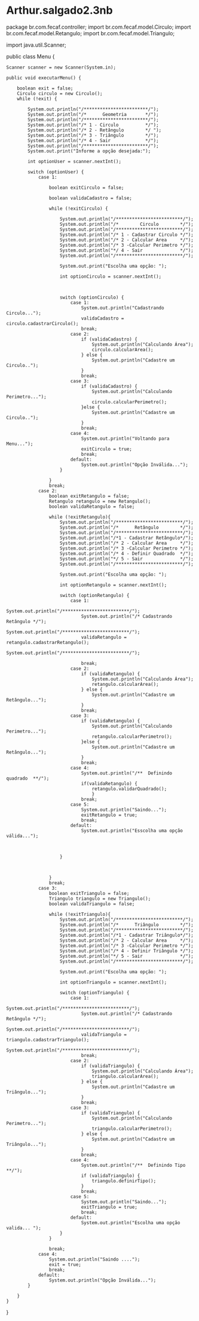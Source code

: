 # Arthur.salgado2.3nb
package br.com.fecaf.controller;
import br.com.fecaf.model.Circulo;
import br.com.fecaf.model.Retangulo;
import br.com.fecaf.model.Triangulo;

import java.util.Scanner;

public class Menu {


    Scanner scanner = new Scanner(System.in);

    public void executarMenu() {

        boolean exit = false;
        Circulo circulo = new Circulo();
        while (!exit) {

            System.out.println("/************************/");
            System.out.println("/*      Geometria       */");
            System.out.println("/************************/");
            System.out.println("/* 1 - Circulo          */");
            System.out.println("/* 2 - Retângulo        */ ");
            System.out.println("/* 3 - Triângulo        */");
            System.out.println("/* 4 - Sair             */");
            System.out.println("/************************/");
            System.out.print("Informe a opção desejada:");

            int optionUser = scanner.nextInt();

            switch (optionUser) {
                case 1:

                    boolean exitCirculo = false;

                    boolean validaCadastro = false;

                    while (!exitCirculo) {

                        System.out.println("/*************************/");
                        System.out.println("/*        Circulo        */");
                        System.out.println("/*************************/");
                        System.out.println("/* 1 - Cadastrar Circulo */");
                        System.out.println("/* 2 - Calcular Area     */");
                        System.out.println("/* 3 -Calcular Perimetro */");
                        System.out.println("*/ 4 - Sair              */");
                        System.out.println("/*************************/");

                        System.out.print("Escolha uma opção: ");

                        int optionCirculo = scanner.nextInt();



                        switch (optionCirculo) {
                            case 1:
                                System.out.println("Cadastrando Circulo...");
                                validaCadastro = circulo.cadastrarCirculo();
                                break;
                            case 2:
                                if (validaCadastro) {
                                    System.out.println("Calculando Área");
                                    circulo.calcularArea();
                                } else {
                                    System.out.println("Cadastre um Circulo..");
                                }
                                break;
                            case 3:
                                if (validaCadastro) {
                                    System.out.println("Calculando Perimetro...");
                                    circulo.calcularPerimetro();
                                }else {
                                    System.out.println("Cadastre um Circulo..");
                                }
                                break;
                            case 4:
                                System.out.println("Voltando para Menu...");
                                exitCirculo = true;
                                break;
                            default:
                                System.out.println("Opção Inválida...");
                        }

                    }
                    break;
                case 2:
                    boolean exitRetangulo = false;
                    Retangulo retangulo = new Retangulo();
                    boolean validaRetangulo = false;

                    while (!exitRetangulo){
                        System.out.println("/*************************/");
                        System.out.println("/*      Retângulo        */");
                        System.out.println("/*************************/");
                        System.out.println("/*1 - Cadastrar Retângulo*/");
                        System.out.println("/* 2 - Calcular Area     */");
                        System.out.println("/* 3 -Calcular Perimetro */");
                        System.out.println("/* 4 - Definir Quadrado  */");
                        System.out.println("*/ 5 - Sair              */");
                        System.out.println("/*************************/");

                        System.out.print("Escolha uma opção: ");

                        int optionRetangulo = scanner.nextInt();

                        switch (optionRetangulo) {
                            case 1:
                                System.out.println("/*************************/");
                                System.out.println("/* Cadastrando Retângulo */");
                                System.out.println("/*************************/");
                                validaRetangulo = retangulo.cadastrarRetangulo();
                                System.out.println("/*************************/");

                                break;
                            case 2:
                                if (validaRetangulo) {
                                    System.out.println("Calculando Área");
                                    retangulo.calcularArea();
                                } else {
                                    System.out.println("Cadastre um Retângulo...");
                                }
                                break;
                            case 3:
                                if (validaRetangulo) {
                                    System.out.println("Calculando Perimetro...");
                                    retangulo.calcularPerimetro();
                                }else {
                                    System.out.println("Cadastre um Retângulo...");
                                }
                                break;
                            case 4:
                                System.out.println("/**  Definindo quadrado  **/");
                                if(validaRetangulo) {
                                    retangulo.validarQuadrado();
                                    }
                                break;
                            case 5:
                                System.out.println("Saindo...");
                                exitRetangulo = true;
                                break;
                            default:
                                System.out.println("Esscolha uma opção válida...");



                        }



                    }
                    break;
                case 3:
                    boolean exitTriangulo = false;
                    Triangulo triangulo = new Triangulo();
                    boolean validaTriangulo = false;

                    while (!exitTriangulo){
                        System.out.println("/*************************/");
                        System.out.println("/*      Triângulo        */");
                        System.out.println("/*************************/");
                        System.out.println("/*1 - Cadastrar Triângulo*/");
                        System.out.println("/* 2 - Calcular Area     */");
                        System.out.println("/* 3 -Calcular Perimetro */");
                        System.out.println("/* 4 - Definir Triângulo */");
                        System.out.println("*/ 5 - Sair              */");
                        System.out.println("/*************************/");

                        System.out.print("Escolha uma opção: ");

                        int optionTriangulo = scanner.nextInt();

                        switch (optionTriangulo) {
                            case 1:
                                System.out.println("/*************************/");
                                System.out.println("/* Cadastrando Retângulo */");
                                System.out.println("/*************************/");
                                validaTriangulo = triangulo.cadastrarTriangulo();
                                System.out.println("/*************************/");
                                break;
                            case 2:
                                if (validaTriangulo) {
                                    System.out.println("Calculando Área");
                                    triangulo.calcularArea();
                                } else {
                                    System.out.println("Cadastre um Triângulo...");
                                }
                                break;
                            case 3:
                                if (validaTriangulo) {
                                    System.out.println("Calculando Perimetro...");
                                    triangulo.calcularPerimetro();
                                } else {
                                    System.out.println("Cadastre um Triângulo...");
                                }
                                break;
                            case 4:
                                System.out.println("/**  Definindo Tipo  **/");
                                if (validaTriangulo) {
                                    triangulo.definirTipo();
                                }
                                break;
                            case 5:
                                System.out.println("Saindo...");
                                exitTriangulo = true;
                                break;
                            default:
                                System.out.println("Escolha uma opção valida... ");
                        }
                    }

                    break;
                case 4:
                    System.out.println("Saindo ....");
                    exit = true;
                    break;
                default:
                    System.out.println("Opção Inválida...");
            }

        }
    }
}

